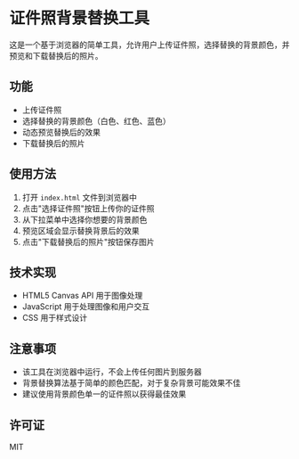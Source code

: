 # 证件照背景替换工具

这是一个基于浏览器的简单工具，允许用户上传证件照，选择替换的背景颜色，并预览和下载替换后的照片。

## 功能

- 上传证件照
- 选择替换的背景颜色（白色、红色、蓝色）
- 动态预览替换后的效果
- 下载替换后的照片

## 使用方法

1. 打开 `index.html` 文件到浏览器中
2. 点击"选择证件照"按钮上传你的证件照
3. 从下拉菜单中选择你想要的背景颜色
4. 预览区域会显示替换背景后的效果
5. 点击"下载替换后的照片"按钮保存图片

## 技术实现

- HTML5 Canvas API 用于图像处理
- JavaScript 用于处理图像和用户交互
- CSS 用于样式设计

## 注意事项

- 该工具在浏览器中运行，不会上传任何图片到服务器
- 背景替换算法基于简单的颜色匹配，对于复杂背景可能效果不佳
- 建议使用背景颜色单一的证件照以获得最佳效果

## 许可证

MIT
